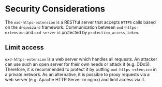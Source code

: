 # Security Considerations

The `oxd-https-extension` is a RESTful server that accepts `HTTPS` calls based on the `dropwizard` framework. Communication between `oxd-https-extension` and `oxd-server` is protected by `protection_access_token`.

## Limit access

`oxd-https-extension` is a web server which handles all requests. An attacker can use such an open server for their own needs or attack it (e.g. DDoS). Therefore, it is recommended to protect it by putting `oxd-https-extension` in a private network. As an alternative, it is possible to proxy requests via a web server (e.g. Apache HTTP Server or nginx) and limit access via it.
